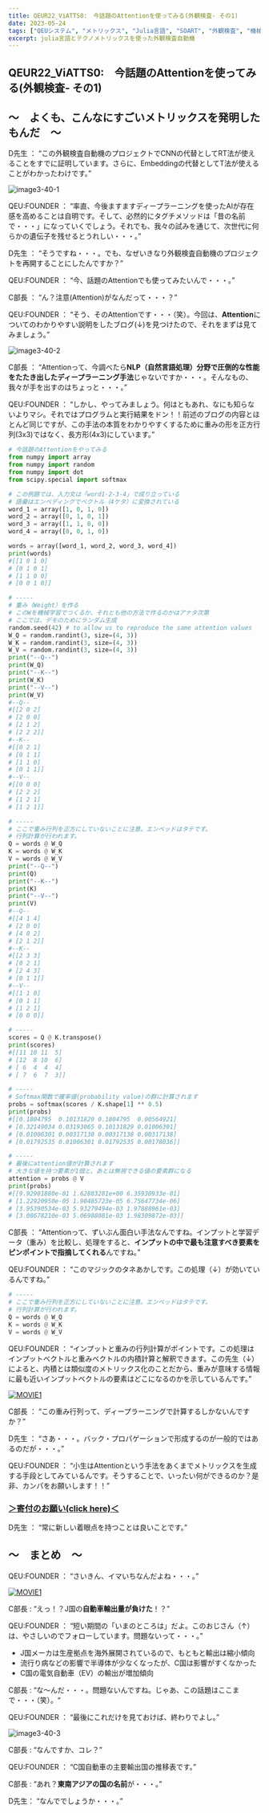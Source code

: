 ```yaml
---
title: QEUR22_ViATTS0:　今話題のAttentionを使ってみる(外観検査- その1)
date: 2023-05-24
tags: ["QEUシステム", "メトリックス", "Julia言語", "SOART", "外観検査", "機械学習"]
excerpt: julia言語とテクノメトリックスを使った外観検査自動機
---
```


## QEUR22_ViATTS0:　今話題のAttentionを使ってみる(外観検査- その1) 

## ～　よくも、こんなにすごいメトリックスを発明したもんだ　～

D先生 ： “この外観検査自動機のプロジェクトでCNNの代替としてRT法が使えることをすでに証明しています。さらに、Embeddingの代替としてT法が使えることがわかったわけです。”

![image3-40-1](/2023-05-24-QEUR22_ViATTS0/image3-40-1.jpg)

QEU:FOUNDER  ： “率直、今後ますますディープラーニングを使ったAIが存在感を高めることは自明です。そして、必然的にタグチメソッドは「昔の名前で・・・」になっていくでしょう。それでも、我々の試みを通じて、次世代に何らかの遺伝子を残せるとうれしい・・・。”

D先生 ： “そうですね・・・。でも、なぜいきなり外観検査自動機のプロジェクトを再開することにしたんですか？”

QEU:FOUNDER  ： “今、話題のAttentionでも使ってみたいんで・・・。”

C部長  ： “ん？注意(Attention)がなんだって・・・？”

QEU:FOUNDER  ： “そう、そのAttentionです・・・（笑）。今回は、**Attention**についてのわかりやすい説明をしたブログ(↓)を見つけたので、それをまずは見てみましょう。”

![image3-40-2](/2023-05-24-QEUR22_ViATTS0/image3-40-2.jpg)

C部長  ： “Attentionって、今調べたら**NLP（自然言語処理）分野で圧倒的な性能をたたき出したディープラーニング手法**じゃないですか・・・。そんなもの、我々が手を出すのはちょっと・・・。”

QEU:FOUNDER  ： “しかし、やってみましょう。何はともあれ、なにも知らないよりマシ。それではプログラムと実行結果をドン！！前述のブログの内容とほとんど同じですが、この手法の本質をわかりやすくするために重みの形を正方行列(3x3)ではなく、長方形(4x3)にしています。”

```python
# 今話題のAttentionをやってみる
from numpy import array
from numpy import random
from numpy import dot
from scipy.special import softmax

# この例題では、入力文は「word1-2-3-4」で成り立っている
# 語彙はエンベディングでベクトル（4ケタ）に変換されている
word_1 = array([1, 0, 1, 0])
word_2 = array([0, 1, 0, 1])
word_3 = array([1, 1, 0, 0])
word_4 = array([0, 0, 1, 0])

words = array([word_1, word_2, word_3, word_4])
print(words)
#[[1 0 1 0]
# [0 1 0 1]
# [1 1 0 0]
# [0 0 1 0]]

# -----
# 重み（Weight）を作る
# このWを機械学習でつくるか、それとも他の方法で作るのかはアナタ次第
# ここでは、デモのためにランダム生成
random.seed(42) # to allow us to reproduce the same attention values
W_Q = random.randint(3, size=(4, 3))
W_K = random.randint(3, size=(4, 3))
W_V = random.randint(3, size=(4, 3))
print("--Q--")
print(W_Q)
print("--K--")
print(W_K)
print("--V--")
print(W_V)
#--Q--
#[[2 0 2]
# [2 0 0]
# [2 1 2]
# [2 2 2]]
#--K--
#[[0 2 1]
# [0 1 1]
# [1 1 0]
# [0 1 1]]
#--V--
#[[0 0 0]
# [2 2 2]
# [1 2 1]
# [1 2 1]]

# -----
# ここで重み行列を正方にしていないことに注意。エンベッドはタテです。
# 行列計算が行われます。
Q = words @ W_Q
K = words @ W_K
V = words @ W_V
print("--Q--")
print(Q)
print("--K--")
print(K)
print("--V--")
print(V)
#--Q--
#[[4 1 4]
# [2 0 0]
# [4 0 2]
# [2 1 2]]
#--K--
#[[2 3 3]
# [0 2 1]
# [2 4 3]
# [0 1 1]]
#--V--
#[[1 1 0]
# [0 1 1]
# [1 2 1]
# [0 0 0]]

# -----
scores = Q @ K.transpose()
print(scores)
#[[11 10 11  5]
# [12  8 10  6]
# [ 6  4  4  4]
# [ 7  6  7  3]]

# -----
# Softmax関数で確率値(probability value)の群に計算されます
probs = softmax(scores / K.shape[1] ** 0.5)
print(probs)
#[[0.1804795  0.10131829 0.1804795  0.00564921]
# [0.32149034 0.03193065 0.10131829 0.01006301]
# [0.01006301 0.00317138 0.00317138 0.00317138]
# [0.01792535 0.01006301 0.01792535 0.00178036]]

# -----
# 最後にattention値が計算されます
# 大きな値を持つ要素が1個と、あとは無視できる値の要素群になる
attention = probs @ V 
print(probs)
#[[9.92901880e-01 1.62883281e+00 6.35930933e-01]
# [1.22920950e-05 1.90485723e-05 6.75647734e-06]
# [3.95390534e-03 5.93279494e-03 1.97888961e-03]
# [3.08678210e-03 5.06988081e-03 1.98309872e-03]]

```

C部長  ： “Attentionって、ずいぶん面白い手法なんですね。インプットと学習データ（重み）を比較し、処理をすると、**インプットの中で最も注意すべき要素をピンポイントで指摘してくれる**んですね。”

QEU:FOUNDER ： “このマジックのタネあかしです。この処理（↓）が効いているんですね。”


```python
# -----
# ここで重み行列を正方にしていないことに注意。エンベッドはタテです。
# 行列計算が行われます。
Q = words @ W_Q
K = words @ W_K
V = words @ W_V
```

QEU:FOUNDER ： “インプットと重みの行列計算がポイントです。この処理はインプットベクトルと重みベクトルの内積計算と解釈できます。この先生（↓）によると、内積とは類似度のメトリックス化のことだから、重みが意味する情報に最も近いインプットベクトルの要素はどこになるのかを示しているんです。”

[![MOVIE1](http://img.youtube.com/vi/bPdyuIebXWM/0.jpg)](http://www.youtube.com/watch?v=bPdyuIebXWM "【深層学習】Attention - 全領域に応用され最高精度を叩き出す注意機構の仕組み")


C部長  ： “この重み行列って、ディープラーニングで計算するしかないんですか？”

D先生 ： “さあ・・・。バック・プロパゲーションで形成するのが一般的ではあるのだが・・・。”

QEU:FOUNDER  ： “小生はAttentionという手法をあくまでメトリックスを生成する手段としてみているんです。そうすることで、いったい何ができるのか？是非、カンパをお願いします！！”


### [＞寄付のお願い(click here)＜](https://www.paypal.com/paypalme/QEUglobal?v=1&utm_source=unp&utm_medium=email&utm_campaign=RT000481&utm_unptid=29844400-7613-11ec-ac72-3cfdfef0498d&ppid=RT000481&cnac=HK&rsta=en_GB%28en-HK%29&cust=5QPFDMW9B2T7Q&unptid=29844400-7613-11ec-ac72-3cfdfef0498d&calc=f860991d89600&unp_tpcid=ppme-social-business-profile-created&page=main%3Aemail%3ART000481&pgrp=main%3Aemail&e=cl&mchn=em&s=ci&mail=sys&appVersion=1.71.0&xt=104038)
 
 
D先生 ： “常に新しい着眼点を持つことは良いことです。”


## ～　まとめ　～

QEU:FOUNDER ： “さいきん、イマいちなんだよね・・・。”

[![MOVIE1](http://img.youtube.com/vi/ZOemMNtkvio/0.jpg)](http://www.youtube.com/watch?v=ZOemMNtkvio "中國汽車竟超越日本！今年首季中國汽車榮登出口世界第一！詳細分析背後有哪三大原因？")

C部長 : “えっ！？J国の**自動車輸出量が負けた**！？”

QEU:FOUNDER ： “短い期間の「いまのところは」だよ。このおじさん（↑）は、やさしいのでフォローしています。問題ないって・・・。”


- J国メーカは生産拠点を海外展開されているので、もともと輸出は縮小傾向
- 流行り病などの影響で半導体が少なくなったが、C国は影響がすくなかった
- C国の電気自動車（EV）の輸出が増加傾向


C部長 : “な～んだ・・・。問題ないんですね。じゃあ、この話題はここまで・・・（笑）。“

QEU:FOUNDER ： “最後にこれだけを見ておけば、終わりでよし。”

![image3-40-3](/2023-05-24-QEUR22_ViATTS0/image3-40-3.jpg)

C部長 : “なんですか、コレ？”

QEU:FOUNDER ： “C国自動車の主要輸出国の推移表です。”

C部長 : “あれ？**東南アジアの国の名前**が・・・。”

D先生： “なんででしょうか・・・。”


